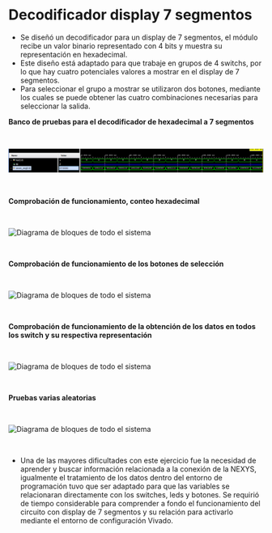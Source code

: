 # Decodificador display 7 segmentos #



- Se diseñó un decodificador para un display de 7 segmentos, el módulo recibe un valor binario representado con 4 bits y muestra su representación en hexadecimal.
- Este diseño está adaptado para que trabaje en grupos de 4 switchs, por lo que hay cuatro potenciales valores a mostrar en el display de 7 segmentos.
- Para seleccionar el grupo a mostrar se utilizaron dos botones, mediante los cuales se puede obtener las cuatro combinaciones necesarias para seleccionar la salida.

__Banco de pruebas para el decodificador de hexadecimal a 7 segmentos__


</br>


![Diagrama de bloques de todo el sistema](/IMAGES/tb_ss.png)


</br>


__Comprobación de funcionamiento, conteo hexadecimal__

</br> 

![Diagrama de bloques de todo el sistema](/IMAGES/ss_1.gif)

</br>

__Comprobación de funcionamiento de los botones de selección__

</br> 

![Diagrama de bloques de todo el sistema](/IMAGES/ss_2.gif)

</br>

__Comprobación de funcionamiento de la obtención de los datos en todos los switch y su respectiva representación__

</br> 

![Diagrama de bloques de todo el sistema](/IMAGES/ss_3.gif)

</br>

__Pruebas varias aleatorias__

</br> 

![Diagrama de bloques de todo el sistema](/IMAGES/ss_4.gif)

</br>


- Una de las mayores dificultades con este ejercicio fue la necesidad de aprender y buscar información relacionada a la conexión de la NEXYS, igualmente el tratamiento de los datos dentro del entorno de programación tuvo que ser adaptado para que las variables se relacionaran directamente con los switches, leds y botones. Se requirió de tiempo considerable para comprender a fondo el funcionamiento del circuito con display de 7 segmentos y su relación para activarlo mediante el entorno de configuración Vivado.